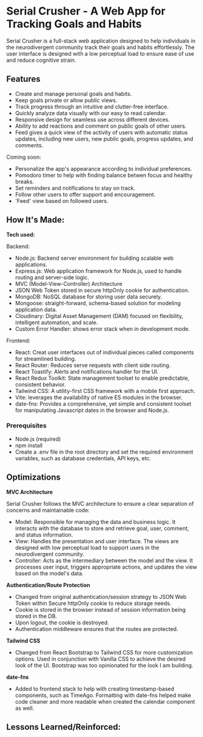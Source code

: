 # Serial Crusher - A Web App for Tracking Goals and Habits

Serial Crusher is a full-stack web application designed to help individuals in the neurodivergent community track their goals and habits effortlessly. The user interface is designed with a low perceptual load to ensure ease of use and reduce cognitive strain.

## Features

- Create and manage personal goals and habits.
- Keep goals private or allow public views.
- Track progress through an intuitive and clutter-free interface.
- Quickly analyze data visually with our easy to read calendar.
- Responsive design for seamless use across different devices.
- Ability to add reactions and comment on public goals of other users.
- Feed gives a quick view of the activity of users with automatic status updates, including new users, new public goals, progress updates, and comments.

Coming soon:

- Personalize the app's appearance according to individual preferences.
- Pomodoro timer to help with finding balance betwen focus and healthy breaks.
- Set reminders and notifications to stay on track.
- Follow other users to offer support and encouragement.
- 'Feed' view based on followed users.

## How It's Made:

**Tech used:**

Backend:

- Node.js: Backend server environment for building scalable web applications.
- Express.js: Web application framework for Node.js, used to handle routing and server-side logic.
- MVC (Model-View-Controller) Architecture
- JSON Web Token stored in secure httpOnly cookie for authentication.
- MongoDB: NoSQL database for storing user data securely.
- Mongoose: straight-forward, schema-based solution for modeling application data.
- Cloudinary: Digital Asset Management (DAM) focused on flexibility, intelligent automation, and scale.
- Custom Error Handler: shows error stack when in development mode.

Frontend:

- React: Creat user interfaces out of individual pieces called components for streamlined building.
- React Router: Reduces serve requests with client side routing.
- React Toastify: Alerts and notifications handler for the UI.
- React Redux Toolkit: State management toolset to enable predictable, consistent behavior.
- Tailwind CSS: A utility-first CSS framework with a mobile first approach.
- Vite: leverages the availability of native ES modules in the browser.
- date-fns: Provides a comprehensive, yet simple and consistent toolset for manipulating Javascript dates in the browser and Node.js.

### Prerequisites

- Node.js (required)
- npm install
- Create a .env file in the root directory and set the required environment variables, such as database credentials, API keys, etc.

## Optimizations

**MVC Architecture**

Serial Crusher follows the MVC architecture to ensure a clear separation of concerns and maintainable code:

- Model: Responsible for managing the data and business logic. It interacts with the database to store and retrieve goal, user, comment, and status information.
- View: Handles the presentation and user interface. The views are designed with low perceptual load to support users in the neurodivergent community.
- Controller: Acts as the intermediary between the model and the view. It processes user input, triggers appropriate actions, and updates the view based on the model's data.

**Authentication/Route Protection**

- Changed from original authentication/session strategy to JSON Web Token within Secure httpOnly cookie to reduce storage needs.
- Cookie is stored in the browser instead of session information being stored in the DB.
- Upon logout, the cookie is destroyed.
- Authentication middleware ensures that the routes are protected.

**Tailwind CSS**

- Changed from React Bootstrap to Tailwind CSS for more customization options. Used in conjunction with Vanilla CSS to achieve the desired look of the UI. Bootstrap was too opinionated for the look I am building.

**date-fns**

- Added to frontend stack to help with creating timestamp-based components, such as TimeAgo. Formatting with date-fns helped make code cleaner and more readable when created the calendar component as well.

## Lessons Learned/Reinforced:
